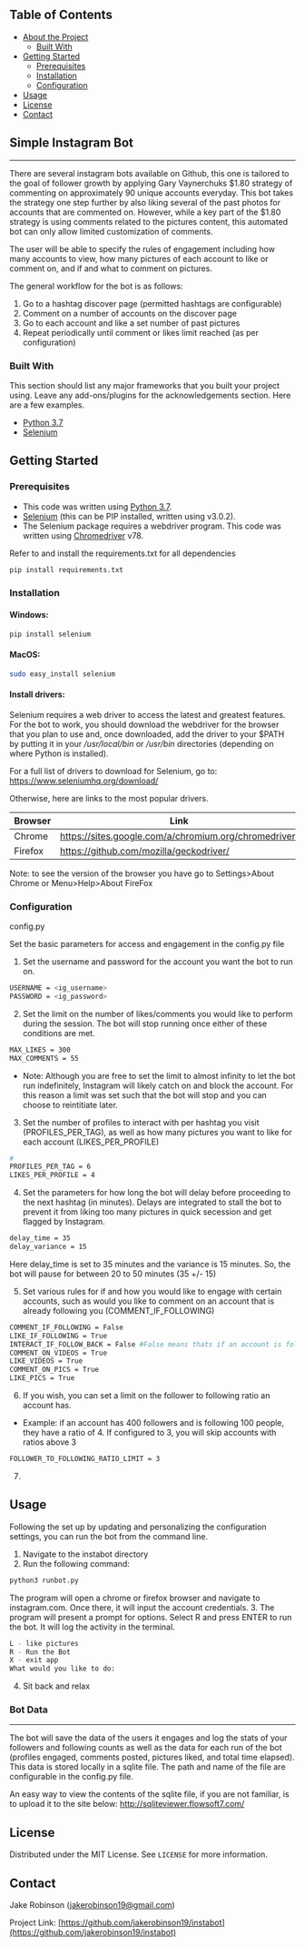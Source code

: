 <!-- TABLE OF CONTENTS -->
## Table of Contents

* [About the Project](#simple-instagram-bot)
  * [Built With](#built-with)
* [Getting Started](#getting-started)
  * [Prerequisites](#prerequisites)
  * [Installation](#installation)
  * [Configuration](#configuration)
* [Usage](#usage)
* [License](#license)
* [Contact](#contact)



<!-- ABOUT THE PROJECT -->
## Simple Instagram Bot
-----------------------
There are several instagram bots available on Github, this one is tailored to the goal of follower growth by applying Gary Vaynerchuks $1.80 strategy of commenting on approximately 90 unique accounts everyday. This bot takes the strategy one step further by also liking several of the past photos for accounts that are commented on. However, while a key part of the $1.80 strategy is using comments related to the pictures content, this automated bot can only allow limited customization of comments.

The user will be able to specify the rules of engagement including how many accounts to view, how many pictures of each account to like or comment on, and if and what to comment on pictures.

The general workflow for the bot is as follows:
1. Go to a hashtag discover page (permitted hashtags are configurable)
2. Comment on a number of accounts on the discover page
3. Go to each account and like a set number of past pictures
4. Repeat periodically until comment or likes limit reached (as per configuration)

### Built With
This section should list any major frameworks that you built your project using. Leave any add-ons/plugins for the acknowledgements section. Here are a few examples.
* [Python 3.7](https://www.python.org/downloads/)
* [Selenium](http://www.seleniumhq.org/download/)


<!-- GETTING STARTED -->
## Getting Started

### Prerequisites

- This code was written using [Python 3.7](https://www.python.org/downloads/).
- [Selenium](http://www.seleniumhq.org/download/) (this can be PIP installed, written using v3.0.2).
- The Selenium package requires a webdriver program. This code was written 
using [Chromedriver](https://chromedriver.storage.googleapis.com/index.html) v78.

Refer to and install the requirements.txt for all dependencies
```sh
pip install requirements.txt
```

### Installation
#### Windows:
```sh
pip install selenium
```
#### MacOS:
```sh
sudo easy_install selenium
```
#### Install drivers:

Selenium requires a web driver to access the latest and greatest features. For the bot to work, you should download the webdriver for the browser that you plan to use and, once downloaded, add the driver to your $PATH by putting it in your */usr/local/bin* or */usr/bin* directories (depending on where Python is installed). 

For a full list of drivers to download for Selenium, go to: https://www.seleniumhq.org/download/

Otherwise, here are links to the most popular drivers.

| Browser        | Link                                                        |
|---|---|
| Chrome         | https://sites.google.com/a/chromium.org/chromedriver/       |
| Firefox        | https://github.com/mozilla/geckodriver/                     |

Note: to see the version of the browser you have go to Settings>About Chrome or Menu>Help>About FireFox

### Configuration
config.py

Set the basic parameters for access and engagement in the config.py file
1. Set the username and password for the account you want the bot to run on.
```sh
USERNAME = <ig_username>
PASSWORD = <ig_password>
```

2. Set the limit on the number of likes/comments you would like to perform during the session. The bot will stop running once either of these conditions are met. 
```sh
MAX_LIKES = 300
MAX_COMMENTS = 55
```
 * Note: Although you are free to set the limit to almost infinity to let the bot run indefinitely, Instagram will likely catch on and block the account. For this reason a limit was set such that the bot will stop and you can choose to reintitiate later. 

3. Set the number of profiles to interact with per hashtag you visit (PROFILES_PER_TAG), as well as how many pictures you want to like for each account (LIKES_PER_PROFILE)
```sh
#
PROFILES_PER_TAG = 6
LIKES_PER_PROFILE = 4
```

4. Set the parameters for how long the bot will delay before proceeding to the next hashtag (in minutes). Delays are integrated to stall the bot to prevent it from liking too many pictures in quick secession and get flagged by Instagram.
```sh
delay_time = 35 
delay_variance = 15
```
Here delay_time is set to 35 minutes and the variance is 15 minutes. So, the bot will pause for between 20 to 50 minutes (35 +/- 15)

5. Set various rules for if and how you would like to engage with certain accounts, such as would you like to comment on an account that is already following you (COMMENT_IF_FOLLOWING)
```sh
COMMENT_IF_FOLLOWING = False
LIKE_IF_FOLLOWING = True
INTERACT_IF_FOLLOW_BACK = False #False means thats if an account is following you but you are not following them, you will skip it
COMMENT_ON_VIDEOS = True
LIKE_VIDEOS = True
COMMENT_ON_PICS = True
LIKE_PICS = True 
```

6. If you wish, you can set a limit on the follower to following ratio an account has. 
 * Example: if an account has 400 followers and is following 100 people, they have a ratio of 4. If configured to 3, you will skip accounts with ratios above 3
```sh
FOLLOWER_TO_FOLLOWING_RATIO_LIMIT = 3
```

7.

<!-- USAGE EXAMPLES -->
## Usage

Following the set up by updating and personalizing the configuration settings, you can run the bot from the command line.
1. Navigate to the instabot directory
2. Run the following command:
```sh
python3 runbot.py
```
The program will open a chrome or firefox browser and navigate to instagram.com. Once there, it will input the account credentials.
3. The program will present a prompt for options. Select R and press ENTER to run the bot. It will log the activity in the terminal.
```sh
L - like pictures
R - Run the Bot
X - exit app
What would you like to do:
```
4. Sit back and relax

### Bot Data
---------------------
The bot will save the data of the users it engages and log the stats of your followers and following counts as well as the data for each run of the bot (profiles engaged, comments posted, pictures liked, and total time elapsed). This data is stored locally in a sqlite file. The path and name of the file are configurable in the config.py file.

An easy way to view the contents of the sqlite file, if you are not familiar, is to upload it to the site below:
http://sqliteviewer.flowsoft7.com/

<!-- LICENSE -->
## License

Distributed under the MIT License. See `LICENSE` for more information.


<!-- CONTACT -->
## Contact

Jake Robinson (jakerobinson19@gmail.com)

Project Link: [https://github.com/jakerobinson19/instabot](https://github.com/jakerobinson19/instabot)




